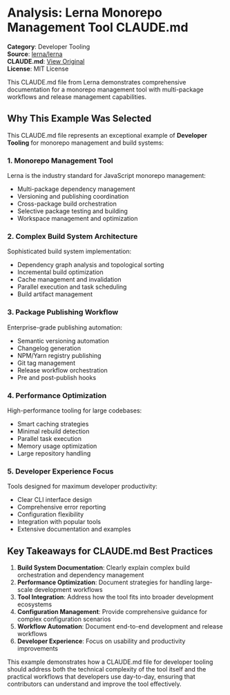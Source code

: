 # Analysis: Lerna Monorepo Management Tool CLAUDE.md

**Category**: Developer Tooling  
**Source**: [lerna/lerna](https://github.com/lerna/lerna)  
**CLAUDE.md**: [View Original](https://github.com/lerna/lerna/blob/main/CLAUDE.md)  
**License**: MIT License  

This CLAUDE.md file from Lerna demonstrates comprehensive documentation for a monorepo management tool with multi-package workflows and release management capabilities.

## Why This Example Was Selected

This CLAUDE.md file represents an exceptional example of **Developer Tooling** for monorepo management and build systems:

### 1. **Monorepo Management Tool**
Lerna is the industry standard for JavaScript monorepo management:
- Multi-package dependency management
- Versioning and publishing coordination
- Cross-package build orchestration
- Selective package testing and building
- Workspace management and optimization

### 2. **Complex Build System Architecture**
Sophisticated build system implementation:
- Dependency graph analysis and topological sorting
- Incremental build optimization
- Cache management and invalidation
- Parallel execution and task scheduling
- Build artifact management

### 3. **Package Publishing Workflow**
Enterprise-grade publishing automation:
- Semantic versioning automation
- Changelog generation
- NPM/Yarn registry publishing
- Git tag management
- Release workflow orchestration
- Pre and post-publish hooks

### 4. **Performance Optimization**
High-performance tooling for large codebases:
- Smart caching strategies
- Minimal rebuild detection
- Parallel task execution
- Memory usage optimization
- Large repository handling

### 5. **Developer Experience Focus**
Tools designed for maximum developer productivity:
- Clear CLI interface design
- Comprehensive error reporting
- Configuration flexibility
- Integration with popular tools
- Extensive documentation and examples

## Key Takeaways for CLAUDE.md Best Practices

1. **Build System Documentation**: Clearly explain complex build orchestration and dependency management
2. **Performance Optimization**: Document strategies for handling large-scale development workflows
3. **Tool Integration**: Address how the tool fits into broader development ecosystems
4. **Configuration Management**: Provide comprehensive guidance for complex configuration scenarios
5. **Workflow Automation**: Document end-to-end development and release workflows
6. **Developer Experience**: Focus on usability and productivity improvements

This example demonstrates how a CLAUDE.md file for developer tooling should address both the technical complexity of the tool itself and the practical workflows that developers use day-to-day, ensuring that contributors can understand and improve the tool effectively.